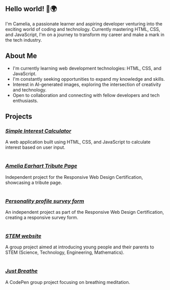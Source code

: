 ## Hello world! 👋🌍

I'm Camelia, a passionate learner and aspiring developer venturing into the exciting world of coding and technology.
Currently mastering HTML, CSS, and JavaScript, I'm on a journey to transform my career and make a mark in the tech industry.

## About Me
- I'm currently learning web development technologies: HTML, CSS, and JavaScript.
- I'm constantly seeking opportunities to expand my knowledge and skills.
- Interest in AI-generated images, exploring the intersection of creativity and technology.
- Open to collaboration and connecting with fellow developers and tech enthusiasts.


## Projects

### *[Simple Interest Calculator](https://github.com/cameliana/interest-calculator)* 
A web application built using HTML, CSS, and JavaScript to calculate interest based on user input. <br><br>

### *[Amelia Earhart Tribute Page](https://github.com/cameliana/tribute-page)* 
Independent project for the Responsive Web Design Certification, showcasing a tribute page.<br><br>


### *[Personality profile survey form](https://github.com/cameliana/form-survey)* 
An independent project as part of the Responsive Web Design Certification, creating a responsive survey form.<br><br>


### *[STEM website](https://github.com/cameliana/stem/tree/main)* 
A group project aimed at introducing young people and their parents to STEM (Science, Technology, Engineering, Mathematics).<br><br>


### *[Just Breathe](https://codepen.io/cameliana/pen/PoxRXWB)* 
A CodePen group project focusing on breathing meditation. <br><br>

